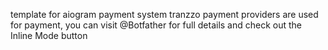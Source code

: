 template for aiogram payment system
tranzzo payment providers are used for payment, you can visit @Botfather for full details and check out the Inline Mode button
